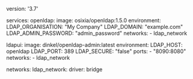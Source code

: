 version: '3.7'

services:
  openldap:
    image: osixia/openldap:1.5.0
    environment:
      LDAP_ORGANISATION: "My Company"
      LDAP_DOMAIN: "example.com"
      LDAP_ADMIN_PASSWORD: "admin_password"
    networks:
      - ldap_network

  ldapui:
    image: dinkel/openldap-admin:latest
    environment:
      LDAP_HOST: openldap
      LDAP_PORT: 389
      LDAP_SECURE: "false"
    ports:
      - "8090:8080"
    networks:
      - ldap_network

networks:
  ldap_network:
    driver: bridge

